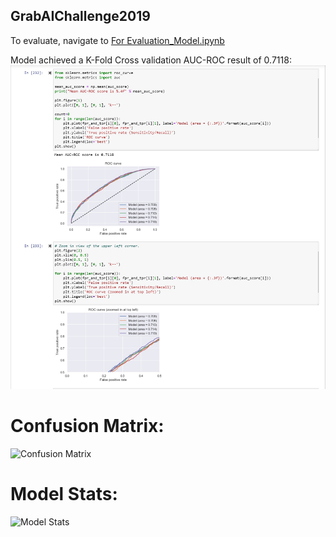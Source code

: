 ## GrabAIChallenge2019

To evaluate, navigate to [For Evaluation_Model.ipynb](https://github.com/wilsonteng97/GrabAIChallenge2019/blob/master/For%20Evaluation_Model.ipynb)

Model achieved a K-Fold Cross validation AUC-ROC result of 0.7118:
![Model Results](https://raw.githubusercontent.com/wilsonteng97/GrabAIChallenge2019/master/Images/Model_AUCROC_graph.jpg)

# Confusion Matrix: 
![Confusion Matrix](https://raw.githubusercontent.com/wilsonteng97/GrabAIChallenge2019/blob/master/Images/Model_ConfusionMatrix.jpg)

# Model Stats:
![Model Stats](https://raw.githubusercontent.com/wilsonteng97/GrabAIChallenge2019/blob/master/Images/Model.jpg)


